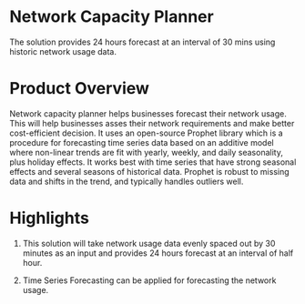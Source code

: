 # Network Capacity Planner
The solution provides 24 hours forecast at an interval of 30 mins using historic network usage data.

# Product Overview
Network capacity planner helps businesses forecast their network usage. This will help businesses asses their network requirements and make better cost-efficient decision. It uses an open-source Prophet library which is a procedure for forecasting time series data based on an additive model where non-linear trends are fit with yearly, weekly, and daily seasonality, plus holiday effects. It works best with time series that have strong seasonal effects and several seasons of historical data. Prophet is robust to missing data and shifts in the trend, and typically handles outliers well.

# Highlights
1. This solution will take network usage data evenly spaced out by 30 minutes as an input and provides 24 hours forecast at an interval of half hour.

2.  Time Series Forecasting can be applied for forecasting the network usage.
